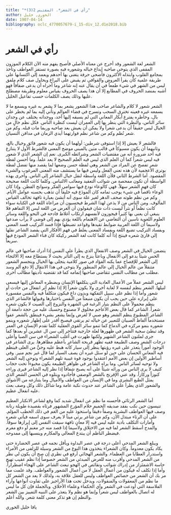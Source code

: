 ```yaml
---
title: "*رأي في الشعر*. المقتبس 2(3)"
author: الخوري, خليل
date: 1907-04-14
bibliography: oclc_4770057679-i_15-div_12.d1e2018.bib
---
```




#  رأي في الشعر 


 الشعر لغة الشعور وقد أخرج عن معناه الأصلي فأصبح يفهم منه الآن الكلام الموزون المقفى الذي يتوخى صاحبه إيداع خياله وشعوره فيه بصورة تستفز العواطف وتأخذ بمجامع القلوب وابتذله الأكثرون فأضحى حرفة يتغنى بها أحدهم ويعمد إلى اكتسابها على طريقة علمية كأن يقرأ العروض والقوافي ثم يقبض على اليراع ويحاول صف كلام ملفق ليس من الشهر في شيء طمعاً في أن يقال عنه إنه شاعر وما أحراه أن يدعى ضفافاً فهو أشبه بمنضد الحروف في المطابع إلا أن هذا يصف الحروف بقياس معلوم وطريقة مصطلح عليها وذلك يصف الكلمات حسب تفاعيل الخليل. 

 الشعر شعور لا كلام والشاعر صاحب هذا الشعور يشعر بما لا يشعر به غيره ويسمع ما لا يسمعه غيره فعينه تخترق السحب وتسرح في فضاء العوالم وتأتي إليه بما لم يخطر على بال، وخاطره يفترع أبكار المعاني التي لم يسبقه إليها أحد، ووجدانه يختلف عن وجدان سائر الناس، والنظرة التي ينظر بها إلى العمران ليست كنظرة الناس. فكل نظم خالٍ من الخيال ليس حقيقاً أن يدعى شعراً ولا يمكن أن يعيش بعد صاحبه وربما مات قبله. وكم من شعر نُظم وكم من شاعر نظم فوارتهما أيدي الزمان في مدافن النسيان. 

 فالشعر لا يعيش إلا إذا استوفى شرطين: أولهما أن يكون فيه شعور فائق وخيال بالغ، وثانيهما أن يكون مسبوكاً في قالب  متين  يالمبنى موضح المعنى فالشرط الأول لا يتنازع فيه  أحد  ضرورة أنه من مقتضيات الشعر وشرائطه الكبرى. نعم إن الشعر الذي لا شعور فيه ليس شعراً كما أن العلم الذي ليس فيه العلم الصحيح لا يعد علماً. وما أحسن لفظة شعر تفصح عن المراد من الشعر وهي لفظة حسن وضعها لما يقصد   منها تفضل لفظة بوتري الأعجمية لأن هذه تعني الفعل وليس فيها ما يستشف منه المعنى المرغوب والشيء المقصود. أما الشرط الثاني فلأن اللغة واسطة لنقل خيال الشاعر إلى الناس. وأحرى بهذه الواسطة أن تكون ممحصة من شوائب التعقيد ومعائب الالتباس. وكلما كانت اللغة صحيحة كان فهم الشعر سهلاً. فهي كالوعاء تودع فيها سوامي الفكر وسوانح الفطن. وإذا كان الوعاء ناقصاً في شيء يوجب تمامه كان المودَع فيه خليقاً أن تذهب بحسنه عوامل الأيام. وكم من نظم طوته صحف الدهر لغير علة سوى أنه أنشئ بعبارة تافهة تخالف القياس المألوف.   ومن الناس من لا يذعن لهذا الشرط فيحسبون أن مراعاة اللغة في الكتابة سواء كانت نظماً أو نثراً ليست ذات شان فيقولون أن الغرض من اللغة ليس إلا التفاهم فلا ينبغي أن يعنى بها كثيراً فيجوزون لأنفسهم ارتكاب أغلاط فادحة في النحو واللغة وسائر العلوم اللغوية ناسين أن التغاضي عن الاهتمام باللغة يؤدي بهم إلى فوضى لا يرأب صدعها ولاسيما أن اللغة العربية ضوابط تقيدها وقواعد تضبطها فإذا فسد التركيب فسد المعنى وبفساد التركيب تضيع اللغة وبفساد المعنى يغلط في فهم الأفكار التي يقصد الشاعر نقلها إلى قارئ شعره فينتج إذاً أنه كلما كانت لغة الشعر ركيكة كان فناء الشعر المودع فيها سريعاً. 

 يتضمن الخيال في الشعر وصف الانفعال الذي يطرأ على النفس إذا أدرك صاحبها في عالم الحس شيئاً يدعو إلى الانفعال وباعثاً ينزع به إلى التأثر بحيث لا يستطاع معه إلا الالتجاء إلى الشعر للإفصاح عما يكنه الفؤاد في صور كلامية يتجلى بها الخيال ويتجسم الشعور متنقلاً من عالم الخيال إلى عالم المنظور ولا يتوخى في هذا الانتقال إلا دفع ألم وسد مطلب من مطالب النفس تتقاضى صاحبها إتمامه كما قد تقتضيه تأديتها مطالب أخرى.  

 ليس الشعر عملاً من الأعمال العادية التي يتكلفها الإنسان ويضطره المعاش إليها فيسعى لنيلها. الشعر ينظم لنفسه لا لغاية أخرى ولا يكون شعراً إلا إذا نظم أثر انفعال من حادث أو شعور وأما إذا نظم على سبيل التفكهة وبدون داعٍ فيكون متكلفاً فيه والنفس مقسورة على إبرازه على حين يجب أن يكون منبعثاً من النفس باختيارها وقبولها فالشاعر الذي ينظم محمولاً على النظم بتيار الرغبة في الشهرة والنزوع إلى الصيت لا يكون شعره شعراً. الشاعر كما قال بعض الأعاجم مخلوق لا مصنوع وحسبك عليه من حجة دامغة أن الشاعر المطبوع ينظم الشعر وهو صبي لا لغرض وإنما يشعر بشيء فينطق بالشعر عفواً مستخدماً ألفاظ الصبيان للتعبير عن خياله ثم يرتقي فيصبح أقدر على إظهار شعوره وينمو شعوره بنمو مركزه في الدماغ كما تنمو سائر القوى العقلية كلما تقدم الإنسان في العمر وقد تبطئ سجية الشعر في ظهورها لعلة خارجية فتتأخر إلى سن ال  عشرين  أو بعدها كما جرى لملتون الشاعر الشهير ولكنها ظهرت في أغلب الشعراء في سن الصبا وأعلى درجات الشعر وصف الطبيعة ففيه تظهر قريحة الشاعر بأعظم مظاهرها. يرى الشاعر في الوجود   أموراً يتعذر على غيره رؤيتها ينظر إلى سيار كأنه هبط عليه وحيٌّ من العلى فينظم فيه المعاني الحسان على حين لو سئل غيره أن يصف السيار لما قال غير نجم منير. وفي أساطير الأولين إن بعض الأمم اعتقدوا بوجود قوة غيبية تلهم الشعراء وتوحي إليه الشعر ولا توحيه لسائر الناس. وما يراه الشاعر في ظواهر الطبيعة يكون مخبوءاً تحت حجاب كثيف لا يرى الناس من ورائه شيئاً على أنه يصبح شفافاً إذا نظر إليه الشاعر فيرى وراءه كنوزاً وركازاً. وقد عني الإفرنج بالشعر الوصفي فأجادوه ويتلوه في الحسن الشعر الذي يمثل الطبع البشري وما في الإنسان من العواطف والأميال وما يتنازعه من الأشواق والشعور الذي يطرأ على الشاعر عند حدوث نكبة عامة وما شاكل ذلك وكل وصف بعث عليه انفعال عظيم.  

 أما الشعر الرثائي فأحسنه ما نظم عن انفعال شديد كما وقع لشاعر الانكتار العظيم تنيسون حين نكب بفقد صديقه الحميم حلام المؤرخ المشهور فرثاه بقصيدة طويلة رنانة وصف فيها العواطف البشرية وصفاً دقيقاً واستحوذ عليه من الغم في ذلك الخطب المؤلم. على أن الرثاء مبتذل الآن، وكم من شاعر يرثي ميتاً لا يعرف سوى اسمه فيأتي شعره وأمارات التكلف بادية عليه ليس فيه إلا معانٍ تافهة سيقت النفس إلى إبرازها سوقاً. والمدح أسقط الشعر لما فيه من الاختلاق ولاسيما إذا قصد منه جر مغنم أو دفع مغرم فيضطر الناظم أن يبتدع المعالي والمكارم وينسبها إلى ممدوحه. 

 ويبلغ الشعر المدحي أعلى درجة في عصر البداوة ويأفل نجمه في عصر الحضارة حتى يكاد يكون معدوماً. وكان الشعراء يتخذون هذا النوع من الشعر وسيلة للزلفى من الأمراء واستدرار العطايا من العظماء. والشعر الهجائي أرفع في نظري إن صح أن يكون لي نظر من الشعر المدحي وأقرب منه للغرض المبدئي من الشعر خصوصاً إذا نظم عقيب تهيج حاسة الاشمئزاز من إدراك شوائب ونقائص في الهجو تبعث الشاعر على الهجاء اضطراراً. وأما إذا تكلف له فيكون من أعمال العقل لا من أعمال الشعور والعواطف. وقد علمت مما مر بك أن الشعر من خصائص العواطف وليس للعقل علاقة به، ولذلك لا يعد من الشعر كل ما نظم من المعقولات والمنقولات، ويدخل تحت هذا الأراجيز على تفاوت أنواعها وآراء الفلاسفة التي أودعت في الشعر وآي الحكماء وعلماء الأخلاق. وبالجملة فإن   كل ما ليس له اتصال بالعواطف ليس شعراً وإنما هو نظم ولا يتعذر على النبيه التمييز بين الشعر والنظم إن هو تذكر معنى كلمة شعر. والله أعلم. 

 يافا  خليل  الخوري  
